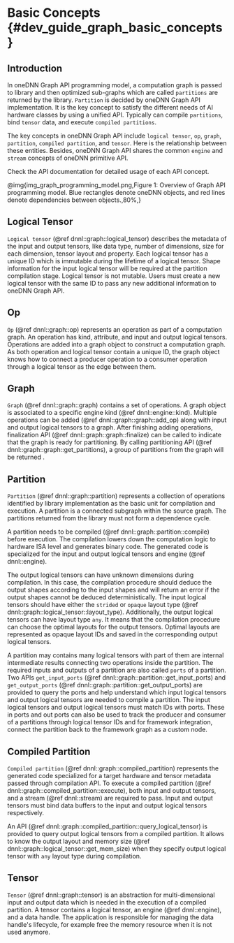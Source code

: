 Basic Concepts {#dev_guide_graph_basic_concepts}
================================================

## Introduction

In oneDNN Graph API programming model, a computation graph is passed to library
and then optimized sub-graphs which are called `partitions` are returned by the
library. `Partition` is decided by oneDNN Graph API implementation. It is the
key concept to satisfy the different needs of AI hardware classes by using a
unified API. Typically can compile `partitions`, bind `tensor` data, and execute
`compiled partitions`.

The key concepts in oneDNN Graph API include `logical tensor`, `op`, `graph`,
`partition`, `compiled partition`, and `tensor`. Here is the relationship
between these entities. Besides, oneDNN Graph API shares the common `engine` and
`stream` concepts of oneDNN primitive API.

Check the API documentation for detailed usage of each API concept.

@img{img_graph_programming_model.png,Figure 1: Overview of Graph API programming model. Blue rectangles denote oneDNN objects\, and red lines denote dependencies between objects.,80%,}

## Logical Tensor

`Logical tensor` (@ref dnnl::graph::logical_tensor) describes the metadata of
the input and output tensors, like data type, number of dimensions, size for
each dimension, tensor layout and property. Each logical tensor has a unique ID
which is immutable during the lifetime of a logical tensor. Shape information
for the input logical tensor will be required at the partition compilation
stage. Logical tensor is not mutable. Users must create a new logical tensor
with the same ID to pass any new additional information to oneDNN Graph API.

## Op

`Op` (@ref dnnl::graph::op) represents an operation as part of a computation
graph. An operation has kind, attribute, and input and output logical tensors.
Operations are added into a graph object to construct a computation graph. As
both operation and logical tensor contain a unique ID, the graph object knows
how to connect a producer operation to a consumer operation through a logical
tensor as the edge between them.

## Graph

`Graph` (@ref dnnl::graph::graph) contains a set of operations. A graph object
is associated to a specific engine kind (@ref dnnl::engine::kind). Multiple
operations can be added (@ref dnnl::graph::graph::add_op) along with input and
output logical tensors to a graph. After finishing adding operations,
finalization API (@ref dnnl::graph::graph::finalize) can be called to indicate
that the graph is ready for partitioning. By calling partitioning API (@ref
dnnl::graph::graph::get_partitions), a group of partitions from the graph will
be returned .

## Partition

`Partition` (@ref dnnl::graph::partition) represents a collection of operations
identified by library implementation as the basic unit for compilation and
execution. A partition is a connected subgraph within the source graph. The
partitions returned from the library must not form a dependence cycle.

A partition needs to be compiled (@ref dnnl::graph::partition::compile) before
execution. The compilation lowers down the computation logic to hardware ISA
level and generates binary code. The generated code is specialized for the input
and output logical tensors and engine (@ref dnnl::engine).

The output logical tensors can have unknown dimensions during compilation. In
this case, the compilation procedure should deduce the output shapes according
to the input shapes and will return an error if the output shapes cannot be
deduced deterministically. The input logical tensors should have either the
`strided` or `opaque` layout type (@ref
dnnl::graph::logical_tensor::layout_type). Additionally, the output logical
tensors can have layout type `any`. It means that the compilation procedure can
choose the optimal layouts for the output tensors. Optimal layouts are
represented as opaque layout IDs and saved in the corresponding output logical
tensors.

A partition may contains many logical tensors with part of them are internal
intermediate results connecting two operations inside the partition. The
required inputs and outputs of a partition are also called `ports` of a
partition. Two APIs `get_input_ports` (@ref
dnnl::graph::partition::get_input_ports) and `get_output_ports` (@ref
dnnl::graph::partition::get_output_ports) are provided to query the ports and
help understand which input logical tensors and output logical tensors are
needed to compile a partition. The input logical tensors and output logical
tensors must match IDs with ports. These in ports and out ports can also be used
to track the producer and consumer of a partitions through logical tensor IDs
and for framework integration, connect the partition back to the framework graph
as a custom node.

## Compiled Partition

`Compiled partition` (@ref dnnl::graph::compiled_partition) represents the
generated code specialized for a target hardware and tensor metadata passed
through compilation API. To execute a compiled partition (@ref
dnnl::graph::compiled_partition::execute), both input and output tensors, and a
stream (@ref dnnl::stream) are required to pass. Input and output tensors must
bind data buffers to the input and output logical tensors respectively.

An API (@ref dnnl::graph::compiled_partition::query_logical_tensor) is provided
to query output logical tensors from a compiled partition. It allows to know the
output layout and memory size (@ref dnnl::graph::logical_tensor::get_mem_size)
when they specify output logical tensor with `any` layout type during
compilation.

## Tensor

`Tensor` (@ref dnnl::graph::tensor) is an abstraction for multi-dimensional
input and output data which is needed in the execution of a compiled partition.
A tensor contains a logical tensor, an engine (@ref dnnl::engine), and a data
handle. The application is responsible for managing the data handle's lifecycle,
for example free the memory resource when it is not used anymore.
